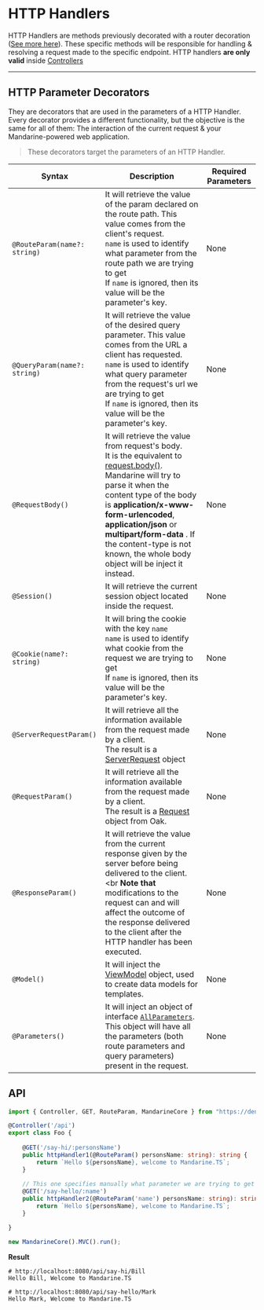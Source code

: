 # HTTP Handlers
HTTP Handlers are methods previously decorated with a router decoration ([See more here](/docs/mandarine/routes)). These specific methods will be responsible for handling & resolving a request made to the specific endpoint. HTTP handlers **are only valid** inside [Controllers](/docs/mandarine/controller)

----

## HTTP Parameter Decorators
They are decorators that are used in the parameters of a HTTP Handler. Every decorator provides a different functionality, but the objective is the same for all of them: The interaction of the current request & your Mandarine-powered web application.

> These decorators target the parameters of an HTTP Handler.

| Syntax | Description | Required Parameters |
| ------ | ----------- | -------- |
| `@RouteParam(name?: string)` | It will retrieve the value of the param declared on the route path. This value comes from the client's request. <br> `name` is used to identify what parameter from the route path we are trying to get <br> If `name` is ignored, then its value will be the parameter's key. | None
| `@QueryParam(name?: string)` | It will retrieve the value of the desired query parameter. This value comes from the URL a client has requested. <br> `name` is used to identify what query parameter from the request's url we are trying to get <br> If `name` is ignored, then its value will be the parameter's key. | None
| `@RequestBody()` | It will retrieve the value from request's body. <br> It is the equivalent to [request.body()](https://doc.deno.land/https/raw.githubusercontent.com/oakserver/oak/master/request.ts#Request). <br> Mandarine will try to parse it when the content type of the body is **application/x-www-form-urlencoded**, **application/json** or **multipart/form-data** . If the content-type is not known, the whole body object will be inject it instead. | None
| `@Session()` | It will retrieve the current session object located inside the request. | None
| `@Cookie(name?: string)` | It will bring the cookie with the key `name` <br> `name` is used to identify what cookie from the request we are trying to get <br> If `name` is ignored, then its value will be the parameter's key. | None
| `@ServerRequestParam()` | It will retrieve all the information available from the request made by a client. <br> The result is a [ServerRequest](https://doc.deno.land/https/raw.githubusercontent.com/denoland/deno/master/std/http/server.ts#ServerRequest) object | None
| `@RequestParam()` | It will retrieve all the information available from the request made by a client. <br> The result is a [Request](https://doc.deno.land/https/raw.githubusercontent.com/oakserver/oak/master/request.ts#Request) object from Oak. | None
| `@ResponseParam()` | It will retrieve the value from the current response given by the server before being delivered to the client. <br **Note that** modifications to the request can and will affect the outcome of the response delivered to the client after the HTTP handler has been executed. | None
| `@Model()` | It will inject the [ViewModel](https://doc.deno.land/https/raw.githubusercontent.com/mandarineorg/mandarinets/master/mvc-framework/core/modules/view-engine/viewModel.ts) object, used to create data models for templates. | None
| `@Parameters()` | It will inject an object of interface [`AllParameters`](https://doc.deno.land/https/raw.githubusercontent.com/mandarineorg/mandarinets/develop/mvc-framework/mandarine-mvc.ns.ts#MandarineMvc.AllParameters). This object will have all the parameters (both route parameters and query parameters) present in the request. | None

## API

```typescript
import { Controller, GET, RouteParam, MandarineCore } from "https://deno.land/x/mandarinets@v2.1.2/mod.ts";

@Controller('/api')
export class Foo {
     
    @GET('/say-hi/:personsName')
    public httpHandler1(@RouteParam() personsName: string): string {
        return `Hello ${personsName}, welcome to Mandarine.TS`;
    }
    
    // This one specifies manually what parameter we are trying to get
    @GET('/say-hello/:name')
    public httpHandler2(@RouteParam('name') personsName: string): string {
        return `Hello ${personsName}, welcome to Mandarine.TS`;
    }

}

new MandarineCore().MVC().run();
```
**Result**
```http request
# http://localhost:8080/api/say-hi/Bill
Hello Bill, Welcome to Mandarine.TS

# http://localhost:8080/api/say-hello/Mark
Hello Mark, Welcome to Mandarine.TS
```
